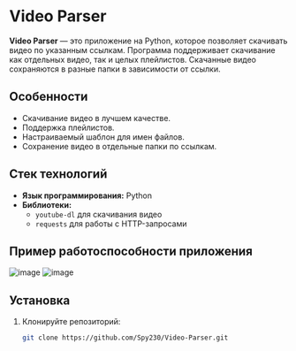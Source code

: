 # Video Parser

**Video Parser** — это приложение на Python, которое позволяет скачивать видео по указанным ссылкам. Программа поддерживает скачивание как отдельных видео, так и целых плейлистов. Скачанные видео сохраняются в разные папки в зависимости от ссылки.

## Особенности

- Скачивание видео в лучшем качестве.
- Поддержка плейлистов.
- Настраиваемый шаблон для имен файлов.
- Сохранение видео в отдельные папки по ссылкам.

## Стек технологий

- **Язык программирования:** Python
- **Библиотеки:** 
  - `youtube-dl` для скачивания видео
  - `requests` для работы с HTTP-запросами

 ## Пример работоспособности приложения
 ![image](https://github.com/user-attachments/assets/d8790ee5-4606-4fa2-8c90-9f135a8ea592)
 ![image](https://github.com/user-attachments/assets/1e903cf9-89c4-42e7-b922-f1723dce77af)

## Установка

1. Клонируйте репозиторий:
   ```bash
   git clone https://github.com/Spy230/Video-Parser.git
